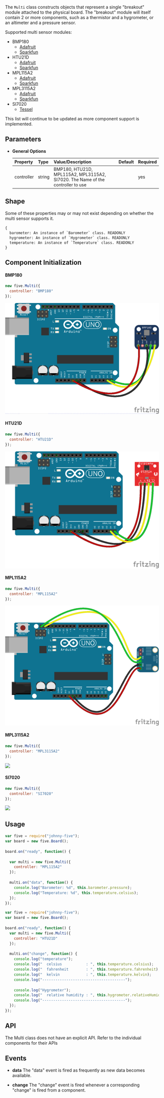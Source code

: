 The `Multi` class constructs objects that represent a single "breakout" module attached to the physical board. The "breakout" module will itself contain 2 or more components, such as a thermistor and a hygrometer, or an altimeter and a pressure sensor. 

Supported multi sensor modules: 

- BMP180
  - [Adafruit](https://www.adafruit.com/products/1603)
  - [Sparkfun](https://www.sparkfun.com/products/11824)
- HTU21D
  - [Adafruit](https://www.adafruit.com/products/1899)
  - [Sparkfun](https://www.sparkfun.com/products/12064)
- MPL115A2
  - [Adafruit](https://www.adafruit.com/products/992)
  - [Sparkfun](https://www.sparkfun.com/products/9721)
- MPL3115A2
  - [Adafruit](https://www.adafruit.com/products/1893)
  - [Sparkfun](https://www.sparkfun.com/products/11084)
- SI7020
  - [Tessel](http://start.tessel.io/modules/climate)

This list will continue to be updated as more component support is implemented.

## Parameters

- **General Options**

  | Property | Type   | Value/Description                                  | Default   | Required |
  |---------------|--------|-----------|-------------------------------------|-----------|
  | controller    | string | BMP180, HTU21D, MPL115A2, MPL3115A2, SI7020. The Name of the controller to use            |  | yes       |


## Shape 
Some of these properties may or may not exist depending on whether the multi sensor supports it.

```
{ 
  barometer: An instance of `Barometer` class. READONLY
  hygrometer: An instance of `Hygrometer` class. READONLY
  temperature: An instance of `Temperature` class. READONLY
}
```

## Component Initialization

#### BMP180

```js
new five.Multi({
  controller: "BMP180"
});
```

![](https://github.com/rwaldron/johnny-five/raw/master/docs/breadboard/multi-bmp180.png)   


#### HTU21D

```js
new five.Multi({
  controller: "HTU21D"
});
```

![](https://github.com/rwaldron/johnny-five/raw/master/docs/breadboard/humidity-htu21d.png)   


#### MPL115A2

```js
new five.Multi({
  controller: "MPL115A2"
});
```

![](https://github.com/rwaldron/johnny-five/raw/master/docs/breadboard/multi-mpl115a2.png)   

#### MPL3115A2

```js
new five.Multi({
  controller: "MPL3115A2"
});
```

![](https://github.com/rwaldron/johnny-five/raw/master/docs/breadboard/multi-mpl3115a2.png)   

#### SI7020

```js
new five.Multi({
  controller: "SI7020"
});
```

![](http://johnny-five.io/img/breadboard/temperature-SI7020.png)   


## Usage

```js
var five = require("johnny-five");
var board = new five.Board();

board.on("ready", function() {

  var multi = new five.Multi({
    controller: "MPL115A2"
  });

  multi.on("data", function() {
    console.log("Barometer: %d", this.barometer.pressure);
    console.log("Temperature: %d", this.temperature.celsius);
  });
});
```



```js
var five = require("johnny-five");
var board = new five.Board();

board.on("ready", function() {
  var multi = new five.Multi({
    controller: "HTU21D"
  });

  multi.on("change", function() {
    console.log("temperature");
    console.log("  celsius           : ", this.temperature.celsius);
    console.log("  fahrenheit        : ", this.temperature.fahrenheit);
    console.log("  kelvin            : ", this.temperature.kelvin);
    console.log("--------------------------------------");

    console.log("Hygrometer");
    console.log("  relative humidity : ", this.hygrometer.relativeHumidity);
    console.log("--------------------------------------");
  });
});
```

## API

The Multi class does not have an explicit API.  Refer to the individual components for their APIs

## Events

- **data** The "data" event is fired as frequently as new data becomes available.

- **change** The "change" event is fired whenever a corresponding "change" is fired from a component.


